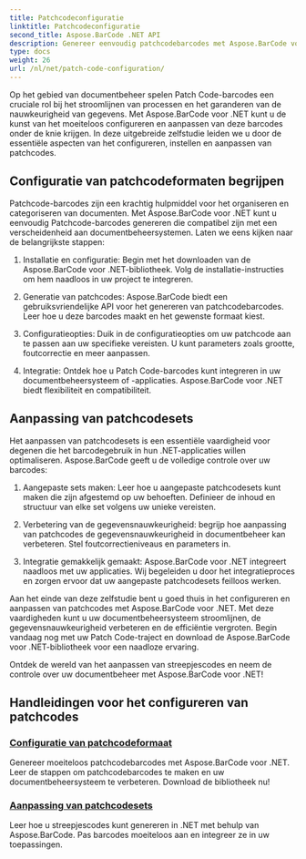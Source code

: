 ```yaml
---
title: Patchcodeconfiguratie
linktitle: Patchcodeconfiguratie
second_title: Aspose.BarCode .NET API
description: Genereer eenvoudig patchcodebarcodes met Aspose.BarCode voor .NET. Leer hoe u patchcodeformaten kunt configureren en aanpassen met Aspose.BarCode-tutorials.
type: docs
weight: 26
url: /nl/net/patch-code-configuration/
---
```


Op het gebied van documentbeheer spelen Patch Code-barcodes een cruciale rol bij het stroomlijnen van processen en het garanderen van de nauwkeurigheid van gegevens. Met Aspose.BarCode voor .NET kunt u de kunst van het moeiteloos configureren en aanpassen van deze barcodes onder de knie krijgen. In deze uitgebreide zelfstudie leiden we u door de essentiële aspecten van het configureren, instellen en aanpassen van patchcodes.

## Configuratie van patchcodeformaten begrijpen

Patchcode-barcodes zijn een krachtig hulpmiddel voor het organiseren en categoriseren van documenten. Met Aspose.BarCode voor .NET kunt u eenvoudig Patchcode-barcodes genereren die compatibel zijn met een verscheidenheid aan documentbeheersystemen. Laten we eens kijken naar de belangrijkste stappen:

1. Installatie en configuratie: Begin met het downloaden van de Aspose.BarCode voor .NET-bibliotheek. Volg de installatie-instructies om hem naadloos in uw project te integreren.

2. Generatie van patchcodes: Aspose.BarCode biedt een gebruiksvriendelijke API voor het genereren van patchcodebarcodes. Leer hoe u deze barcodes maakt en het gewenste formaat kiest.

3. Configuratieopties: Duik in de configuratieopties om uw patchcode aan te passen aan uw specifieke vereisten. U kunt parameters zoals grootte, foutcorrectie en meer aanpassen.

4. Integratie: Ontdek hoe u Patch Code-barcodes kunt integreren in uw documentbeheersysteem of -applicaties. Aspose.BarCode voor .NET biedt flexibiliteit en compatibiliteit.

## Aanpassing van patchcodesets

Het aanpassen van patchcodesets is een essentiële vaardigheid voor degenen die het barcodegebruik in hun .NET-applicaties willen optimaliseren. Aspose.BarCode geeft u de volledige controle over uw barcodes:

1. Aangepaste sets maken: Leer hoe u aangepaste patchcodesets kunt maken die zijn afgestemd op uw behoeften. Definieer de inhoud en structuur van elke set volgens uw unieke vereisten.

2. Verbetering van de gegevensnauwkeurigheid: begrijp hoe aanpassing van patchcodes de gegevensnauwkeurigheid in documentbeheer kan verbeteren. Stel foutcorrectieniveaus en parameters in.

3. Integratie gemakkelijk gemaakt: Aspose.BarCode voor .NET integreert naadloos met uw applicaties. Wij begeleiden u door het integratieproces en zorgen ervoor dat uw aangepaste patchcodesets feilloos werken.

Aan het einde van deze zelfstudie bent u goed thuis in het configureren en aanpassen van patchcodes met Aspose.BarCode voor .NET. Met deze vaardigheden kunt u uw documentbeheersysteem stroomlijnen, de gegevensnauwkeurigheid verbeteren en de efficiëntie vergroten. Begin vandaag nog met uw Patch Code-traject en download de Aspose.BarCode voor .NET-bibliotheek voor een naadloze ervaring. 

Ontdek de wereld van het aanpassen van streepjescodes en neem de controle over uw documentbeheer met Aspose.BarCode voor .NET!
## Handleidingen voor het configureren van patchcodes
### [Configuratie van patchcodeformaat](./patch-code-format-configuration/)
Genereer moeiteloos patchcodebarcodes met Aspose.BarCode voor .NET. Leer de stappen om patchcodebarcodes te maken en uw documentbeheersysteem te verbeteren. Download de bibliotheek nu!
### [Aanpassing van patchcodesets](./patch-code-set-customization/)
Leer hoe u streepjescodes kunt genereren in .NET met behulp van Aspose.BarCode. Pas barcodes moeiteloos aan en integreer ze in uw toepassingen.